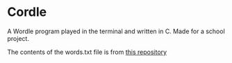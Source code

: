 # Cordle
 
A Wordle program played in the terminal and written in C. Made for a school project.

The contents of the words.txt file is from [this repository]("https://github.com/charlesreid1/five-letter-words)